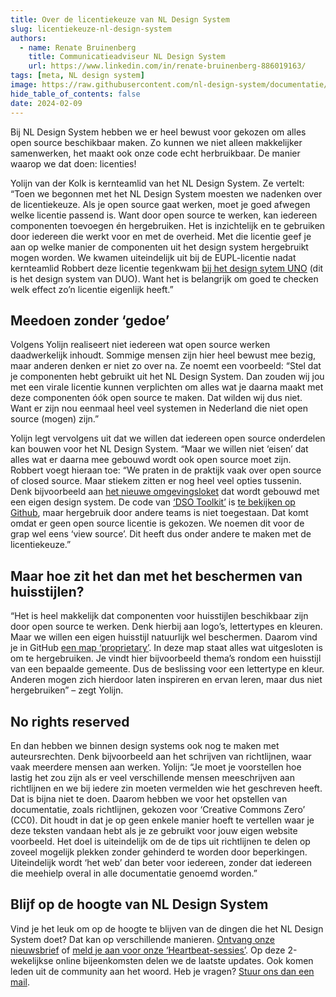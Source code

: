 ```yaml
---
title: Over de licentiekeuze van NL Design System
slug: licentiekeuze-nl-design-system
authors:
  - name: Renate Bruinenberg
    title: Communicatieadviseur NL Design System
    url: https://www.linkedin.com/in/renate-bruinenberg-886019163/
tags: [meta, NL design system]
image: https://raw.githubusercontent.com/nl-design-system/documentatie/assets/blogpost-licentiekeuze-nl-design-system.png
hide_table_of_contents: false
date: 2024-02-09
---
```


Bij NL Design System hebben we er heel bewust voor gekozen om alles open source beschikbaar maken. Zo kunnen we niet alleen makkelijker samenwerken, het maakt ook onze code echt herbruikbaar. De manier waarop we dat doen: licenties!

<!-- truncate -->

Yolijn van der Kolk is kernteamlid van het NL Design System. Ze vertelt: “Toen we begonnen met het NL Design System moesten we nadenken over de licentiekeuze. Als je open source gaat werken, moet je goed afwegen welke licentie passend is. Want door open source te werken, kan iedereen componenten toevoegen én hergebruiken. Het is inzichtelijk en te gebruiken door iedereen die werkt voor en met de overheid. Met die licentie geef je aan op welke manier de componenten uit het design system hergebruikt mogen worden. We kwamen uiteindelijk uit bij de EUPL-licentie nadat kernteamlid Robbert deze licentie tegenkwam [bij het design sytem UNO](https://uno.dfront.rijkscloud.nl/#/) (dit is het design system van DUO). Want het is belangrijk om goed te checken welk effect zo’n licentie eigenlijk heeft.”

## Meedoen zonder ‘gedoe’

Volgens Yolijn realiseert niet iedereen wat open source werken daadwerkelijk inhoudt. Sommige mensen zijn hier heel bewust mee bezig, maar anderen denken er niet zo over na. Ze noemt een voorbeeld: “Stel dat je componenten hebt gebruikt uit het NL Design System. Dan zouden wij jou met een virale licentie kunnen verplichten om alles wat je daarna maakt met deze componenten óók open source te maken. Dat wilden wij dus niet. Want er zijn nou eenmaal heel veel systemen in Nederland die niet open source (mogen) zijn.”

Yolijn legt vervolgens uit dat we willen dat iedereen open source onderdelen kan bouwen voor het NL Design System. “Maar we willen niet ‘eisen’ dat alles wat er daarna mee gebouwd wordt ook open source moet zijn.  
Robbert voegt hieraan toe: “We praten in de praktijk vaak over open source of closed source. Maar stiekem zitten er nog heel veel opties tussenin. Denk bijvoorbeeld aan [het nieuwe omgevingsloket](https://omgevingswet.overheid.nl/home) dat wordt gebouwd met een eigen design system. De code van [‘DSO Toolkit’](https://www.dso-toolkit.nl) is [te bekijken op Github](https://github.com/dso-toolkit/dso-toolkit), maar hergebruik door andere teams is niet toegestaan. Dat komt omdat er geen open source licentie is gekozen. We noemen dit voor de grap wel eens ‘view source’. Dit heeft dus onder andere te maken met de licentiekeuze.”

## Maar hoe zit het dan met het beschermen van huisstijlen?

“Het is heel makkelijk dat componenten voor huisstijlen beschikbaar zijn door open source te werken. Denk hierbij aan logo’s, lettertypes en kleuren. Maar we willen een eigen huisstijl natuurlijk wel beschermen. Daarom vind je in GitHub [een map ‘proprietary’](https://github.com/nl-design-system/utrecht/tree/main/proprietary). In deze map staat alles wat uitgesloten is om te hergebruiken. Je vindt hier bijvoorbeeld thema’s rondom een huisstijl van een bepaalde gemeente. Dus de beslissing voor een lettertype en kleur. Anderen mogen zich hierdoor laten inspireren en ervan leren, maar dus niet hergebruiken” – zegt Yolijn.

## No rights reserved

En dan hebben we binnen design systems ook nog te maken met auteursrechten. Denk bijvoorbeeld aan het schrijven van richtlijnen, waar vaak meerdere mensen aan werken. Yolijn: “Je moet je voorstellen hoe lastig het zou zijn als er veel verschillende mensen meeschrijven aan richtlijnen en we bij iedere zin moeten vermelden wie het geschreven heeft. Dat is bijna niet te doen. Daarom hebben we voor het opstellen van documentatie, zoals richtlijnen, gekozen voor ‘Creative Commons Zero’ (CC0). Dit houdt in dat je op geen enkele manier hoeft te vertellen waar je deze teksten vandaan hebt als je ze gebruikt voor jouw eigen website voorbeeld. Het doel is uiteindelijk om de de tips uit richtlijnen te delen op zoveel mogelijk plekken zonder gehinderd te worden door beperkingen. Uiteindelijk wordt ‘het web’ dan beter voor iedereen, zonder dat iedereen die meehielp overal in alle documentatie genoemd worden.”

## Blijf op de hoogte van NL Design System

Vind je het leuk om op de hoogte te blijven van de dingen die het NL Design System doet? Dat kan op verschillende manieren. [Ontvang onze nieuwsbrief](https://nldesignsystem.nl/project/blijf-op-de-hoogte#nieuwsbrief) of [meld je aan voor onze ‘Heartbeat-sessies’](https://nldesignsystem.nl/events/heartbeat/aanmelden/). Op deze 2-wekelijkse online bijeenkomsten delen we de laatste updates. Ook komen leden uit de community aan het woord. Heb je vragen? [Stuur ons dan een mail](mailto:info@nldesignsystem.nl).
